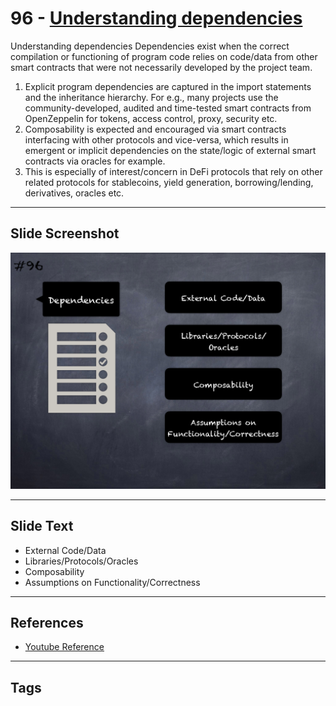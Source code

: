 
# 96 - [Understanding dependencies](./Understanding%20dependencies.md)

Understanding dependencies Dependencies exist when the correct compilation or functioning of program code relies on code/data from other smart contracts that were not necessarily developed by the project team.


1.  Explicit program dependencies are captured in the import statements and the inheritance hierarchy. For e.g., many projects use the community-developed, audited and time-tested smart contracts from OpenZeppelin for tokens, access control, proxy, security etc.
2.  Composability is expected and encouraged via smart contracts interfacing with other protocols and vice-versa, which results in emergent or implicit dependencies on the state/logic of external smart contracts via oracles for example.
3.  This is especially of interest/concern in DeFi protocols that rely on other related protocols for stablecoins, yield generation, borrowing/lending, derivatives, oracles etc.


___
## Slide Screenshot
![096.png](../../images/6.Audit%20Techniques%20and%20Tools%20101/096.png)
___
## Slide Text
- External Code/Data
- Libraries/Protocols/Oracles
- Composability
- Assumptions on Functionality/Correctness
___
## References
- [Youtube Reference](https://youtu.be/dgITqd3mkDk?t=1503)
___
## Tags
